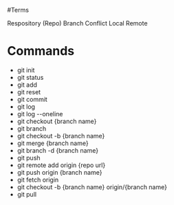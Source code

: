 #Terms

Respository (Repo)
Branch
Conflict
Local
Remote

# Commands

- git init
- git status
- git add
- git reset
- git commit
- git log
- git log --oneline
- git checkout {branch name}
- git branch
- git checkout -b {branch name}
- git merge {branch name}
- git branch -d {branch name}
- git push
- git remote add origin {repo url}
- git push origin {branch name}
- git fetch origin
- git checkout -b {branch name} origin/{branch name}
- git pull

